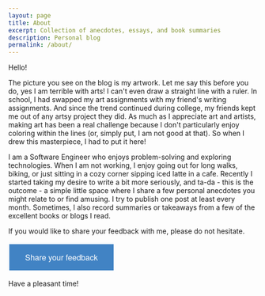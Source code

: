 ```yaml
---
layout: page
title: About
excerpt: Collection of anecdotes, essays, and book summaries
description: Personal blog
permalink: /about/
---
```

Hello!

The picture you see on the blog is my artwork. Let me say this before you do, yes I am terrible with arts!  I can't even draw a straight line with a ruler. In school, I had swapped my art assignments with my friend's writing assignments. And since the trend continued during college, my friends kept me out of any artsy project they did. As much as I appreciate art and artists, making art has been a real challenge because I don't particularly enjoy coloring within the lines (or, simply put, I am not good at that). So when I drew this masterpiece, I had to put it here!

I am a Software Engineer who enjoys problem-solving and exploring technologies. When I am not working, I enjoy going out for long walks, biking, or just sitting in a cozy corner sipping iced latte in a cafe. Recently I started taking my desire to write a bit more seriously, and ta-da - this is the outcome - a simple little space where I share a few personal anecdotes you might relate to or find amusing. I try to publish one post at least every month. Sometimes, I also record summaries or takeaways from a few of the excellent books or blogs I read.

If you would like to share your feedback with me, please do not hesitate.

<html>
<head>
<style>
.button {
  background-color: #4183C4;
  border: none;
  color: white;
  padding: 15px 32px;
  text-align: center;
  text-decoration: none;
  display: inline-block;
  font-size: 16px;
  font-family: "Helvetica Neue", Helvetica, Arial, sans-serif;
  margin: 4px 2px;
  cursor: pointer;
}
</style>
</head>
<body>
<a href="https://forms.gle/cMTmS2qrichCuzw16" class="button">Share your feedback</a>
</body>
</html>

Have a pleasant time!
